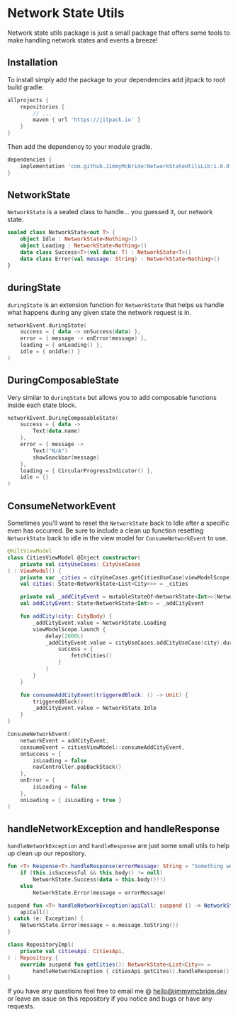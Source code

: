 # Network State Utils

Network state utils package is just a small package that offers some tools to make handling network 
states and events a breeze!

## Installation

To install simply add the package to your dependencies add jitpack to root build gradle:

```groovy
allprojects {
	repositories {
		// ...
		maven { url 'https://jitpack.io' }
	}
}
```

Then add the dependency to your module gradle.

```groovy
dependencies {
    implementation 'com.github.JimmyMcBride:NetworkStateUtilsLib:1.0.0'
}
```

## NetworkState

`NetworkState` is a sealed class to handle... you guessed it, our network state. 

```kotlin
sealed class NetworkState<out T> {
    object Idle : NetworkState<Nothing>()
    object Loading : NetworkState<Nothing>()
    data class Success<T>(val data: T) : NetworkState<T>()
    data class Error(val message: String) : NetworkState<Nothing>()
}
```

## duringState

`duringState` is an extension function for `NetworkState` that helps us handle what happens during
any given state the network request is in.

```kotlin
networkEvent.duringState(
    success = { data -> onSuccess(data) },
    error = { message -> onError(message) },
    loading = { onLoading() },
    idle = { onIdle() }
)
```

## DuringComposableState

Very similar to `duringState` but allows you to add composable functions inside each state block.

```kotlin
networkEvent.DuringComposableState(
    success = { data ->
        Text(data.name)
    },
    error = { message ->
        Text("N/A")
        showSnackbar(message)
    },
    loading = { CircularProgressIndicator() },
    idle = {}
)
```

## ConsumeNetworkEvent

Sometimes you'll want to reset the `NetworkState` back to Idle after a specific even has occurred. Be
sure to include a clean up function resetting `NetworkState` back to idle in the view model for 
`ConsumeNetworkEvent` to use.

```kotlin
@HiltViewModel
class CitiesViewModel @Inject constructor(
    private val cityUseCases: CityUseCases
) : ViewModel() {
    private var _cities = cityUseCases.getCitiesUseCase(viewModelScope)
    val cities: State<NetworkState<List<City>>> = _cities

    private val _addCityEvent = mutableStateOf<NetworkState<Int>>(NetworkState.Idle)
    val addCityEvent: State<NetworkState<Int>> = _addCityEvent

    fun addCity(city: CityBody) {
        _addCityEvent.value = NetworkState.Loading
        viewModelScope.launch {
            delay(2000L)
            _addCityEvent.value = cityUseCases.addCityUseCase(city).duringState(
                success = {
                    fetchCities()
                }
            )
        }
    }

    fun consumeAddCityEvent(triggeredBlock: () -> Unit) {
        triggeredBlock()
        _addCityEvent.value = NetworkState.Idle
    }
}
```

```kotlin
ConsumeNetworkEvent(
    networkEvent = addCityEvent,
    consumeEvent = citiesViewModel::consumeAddCityEvent,
    onSuccess = {
        isLoading = false
        navController.popBackStack()
    },
    onError = {
        isLoading = false
    },
    onLoading = { isLoading = true }
)
```

## handleNetworkException and handleResponse

`handleNetworkException` and `handleResponse` are just some small utils to help up clean up our 
repository.

```kotlin
fun <T> Response<T>.handleResponse(errorMessage: String = "Something went wrong.") =
    if (this.isSuccessful && this.body() != null)
        NetworkState.Success(data = this.body()!!)
    else
        NetworkState.Error(message = errorMessage)

suspend fun <T> handleNetworkException(apiCall: suspend () -> NetworkState<T>) = try {
    apiCall()
} catch (e: Exception) {
    NetworkState.Error(message = e.message.toString())
}
```

```kotlin
class RepositoryImpl(
    private val citiesApi: CitiesApi,
) : Repository {
    override suspend fun getCities(): NetworkState<List<City>> =
        handleNetworkException { citiesApi.getCites().handleResponse() }
}
```

If you have any questions feel free to email me @ hello@jimmymcbride.dev or leave an issue on this
repository if you notice and bugs or have any requests.
